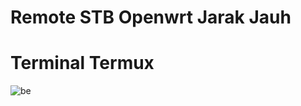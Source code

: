 # Remote STB Openwrt Jarak Jauh

# Terminal Termux

![be](https://raw.githubusercontent.com/boychongzen18/Remote_STB-Openwrt/main/ngrok.jpg) 

